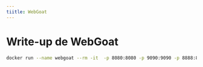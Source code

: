 ```yaml
---
tiitle: WebGoat
---
```


# Write-up de WebGoat

```bash
docker run --name webgoat --rm -it  -p 8080:8080 -p 9090:9090 -p 8888:8888 -e TZ=America/Bogota webgoat/webgoat
```

